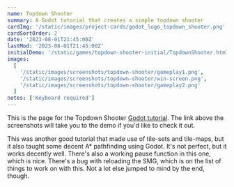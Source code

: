 ```yaml
---
name: Topdown Shooter
summary: A Godot tutorial that creates a simple topdown shooter
cardImg: '/static/images/project-cards/godot_logo_topdown_shooter.png'
cardSortOrder: 2
date: '2023-08-01T21:45:00Z'
lastMod: '2023-08-01T21:45:00Z'
initialDemo: '/static/games/topdown-shooter-initial/TopdownShooter.html'
images:
  [
    '/static/images/screenshots/topdown-shooter/gameplay1.png',
    '/static/images/screenshots/topdown-shooter/win-screen.png',
    '/static/images/screenshots/topdown-shooter/gameplay2.png'
  ]
notes: ['Keyboard required']
---
```


This is the page for the Topdown Shooter [Godot tutorial][1]. The link above the screenshots will take you to the demo if you'd like to check it out.

This was another good tutorial that made use of tile-sets and tile-maps, but it also taught some decent A\* pathfinding using Godot. It's not perfect,
but it works decently well. There's also a working pause function in this one, which is nice. There's a bug with reloading the SMG, which is on the
list of things to work on with this. Not a lot else jumped to mind by the end, though.

[1]: https://www.youtube.com/playlist?list=PLpwc3ughKbZexDyPexHN2MXLliKAovkpl
